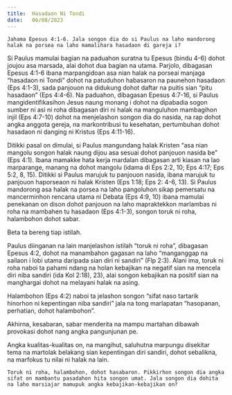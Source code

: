 ```yaml
---
title:  Hasadaon Ni Tondi
date:   06/08/2023
---
```


`Jahama Epesus 4:1-6. Jala songon dia do si Paulus na laho mandorong halak na porsea na laho mamalihara hasadaon di gareja i?`

Si Paulus mamulai bagian na paduahon suratna tu Epesus (bindu 4-6) dohot joujou asa marsada, alai dohot dua bagian na utama. Parjolo, dibagasan Epesus 4:1-6 ibana marpangidoan asa nian halak na porseai manjaga “hasadaon ni Tondi” dohot na patuduhon habasaron na paunehon hasadaon (Eps 4:1-3), sada panjouon na didukung dohot daftar na puitis sian “pitu hasadaon” (Eps 4:4-6). Na paduahon, dibagasan Epesus 4:7-16, si Paulus mangidentifikasihon Jesus naung monang i dohot na dipabadia sogon sumber ni asi ni roha dibagasan diri ni halak na manguluhon mambagihon injil (Eps 4:7-10) dohot na menjelashon songon dia do nasida, na rap dohot angka anggota gereja, na markontribusi tu kesehatan, pertumbuhan dohot hasadaon  ni danging ni Kristus (Eps 4:11-16).

Ditikki pasal on dimulai, si Paulus mangundang halak Kristen “asa nian mangolu songon halak naung dijou asa sesuai dohot panjouon nasida be” (Eps 4:1). Ibana mamakke hata kerja mardalan dibagasan arti kiasan na lao marparange, manang na dohot mangolu (idama di Eps 2:2, 10; Eps 4:17; Eps 5:2, 8, 15). Ditikki si Paulus marujuk tu panjouon nasida, ibana marujuk tu panjouon haporseaon ni halak Kristen (Eps 1:18; Eps 2: 4-6, 13). Si Paulus mandorong asa halak na porsea na laho pangoluhon sikap pemersatu na mancerminhon rencana utama ni Debata (Eps 4:9, 10) ibana mamulai penekanan on dison dohot panjouon na laho mapraktekkon marlambas ni roha na mambahen tu hasadaon (Eps 4:1-3), songon toruk ni roha, halambohon dohot sabar.

Beta ta bereng tiap istilah.

Paulus diinganan na lain manjelashon istilah “toruk ni roha”, dibagasan Epesus 4:2, dohot na manambahon gagasan na laho “manganggap na sailaon i lobi utama daripada sian diri ni sandiri” (Flp 2:3). Alani ima, toruk ni roha naboi ta pahami ndang na holan kebajikan na negatif sian na mencela diri niba sandiri (ida Kol 2:18), 23), alai songon kebajikan na positif sian na manghargai dohot na melayani halak na asing.

Halambohon (Eps 4:2) naboi ta jelashon songon “sifat naso tartarik hinorhon ni kepentingan niba sandiri” jala na tong marlapatan “hasopanan, perhatian, dohot halambohon”.

Akhirna, kesabaran, sabar menderita na mampu martahan dibawah provokasi dohot nang angka pangunjunan pe.

Angka kualitas-kualitas on, na mangihut, saluhutna marpungu disekitar tema na martolak belakang sian kepentingan diri sandiri, dohot sebalikna, na marfokus tu nilai ni halak na lain.

`Toruk ni roha, halambohon, dohot hasabaron. Pikkirhon songon dia angka sifat on mambantu pasadahon hita songon umat. Jala songon dia dohita na laho marsiajar mamupuk angka kebajikan-kebajikan on?`
